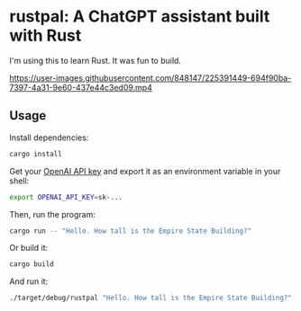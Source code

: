 # rustpal: A ChatGPT assistant built with Rust

I'm using this to learn Rust. It was fun to build.

https://user-images.githubusercontent.com/848147/225391449-694f90ba-7397-4a31-9e60-437e44c3ed09.mp4

## Usage

Install dependencies:

```bash
cargo install
```

Get your [OpenAI API key](https://platform.openai.com/account/api-keys) and export it as an environment variable in your shell:

```bash
export OPENAI_API_KEY=sk-...
```

Then, run the program:

```bash
cargo run -- "Hello. How tall is the Empire State Building?"
```

Or build it:

```bash
cargo build
```

And run it:

```bash
./target/debug/rustpal "Hello. How tall is the Empire State Building?"
```
